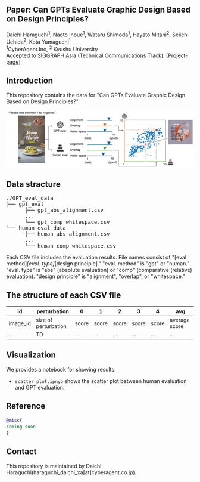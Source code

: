## Paper: Can GPTs Evaluate Graphic Design Based on Design Principles?
Daichi Haraguchi<sup>1</sup>, Naoto Inoue<sup>1</sup>, Wataru Shimoda<sup>1</sup>, Hayato Mitani<sup>2</sup>, Seiichi Uchida<sup>2</sup>, Kota Yamaguchi<sup>1</sup>  
<sup>1</sup>CyberAgent.Inc, <sup>2</sup> Kyushu University  
Accepted to SIGGRAPH Asia (Technical Communications Track).
[[Project-page](https://cyberagentailab.github.io/Graphic-design-evaluation/)]

## Introduction
This repository contains the data for "Can GPTs Evaluate Graphic Design Based on Design Principles?".

<img src = "https://github.com/CyberAgentAILab/Graphic-design-evaluation/blob/projectpage/docs/images/teaser.jpg" title = "teaser" >

## Data stracture
<pre>
./GPT_eval_data
├── gpt_eval
      ├── gpt_abs_alignment.csv
      ...
      └── gpt_comp_whitespace.csv
└── human_eval_data
      ├── human_abs_alignment.csv
      ...
      └── human_comp_whitespace.csv
</pre>
Each CSV file includes the evaluation results.
File names consist of "[eval method]_[eval. type]_[design principle]."
"eval. method" is "gpt" or "human."
"eval. type" is "abs" (absolute evaluation) or "comp" (comparative (relative) evaluation).
"design principle" is "alignment", "overlap", or "whitespace."

## The structure of each CSV file
| id | perturbation | 0 | 1 | 2 | 3 | 4 | avg |
| ---- | ---- | ---- | ---- | ---- | ---- | ---- | ---- |
| image_id | size of perturbation | score | score | score | score | score |average score|
| ... | TD |...|...|...|...|...|...|


## Visualization
We provides a notebook for showing results.  
- `scatter_plot.ipnyb` shows the scatter plot between human evaluation and GPT evaluation.  

## Reference
```bibtex
@misc{
coming soon
}
```

## Contact
This repository is maintained by Daichi Haraguchi(haraguchi_daichi_xa[at]cyberagent.co.jp).
